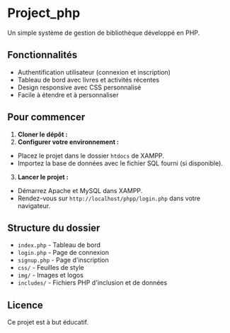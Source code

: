 # Project_php

Un simple système de gestion de bibliothèque développé en PHP.

## Fonctionnalités

- Authentification utilisateur (connexion et inscription)
- Tableau de bord avec livres et activités récentes
- Design responsive avec CSS personnalisé
- Facile à étendre et à personnaliser

## Pour commencer

1. **Cloner le dépôt :**
2. **Configurer votre environnement :**
- Placez le projet dans le dossier `htdocs` de XAMPP.
- Importez la base de données avec le fichier SQL fourni (si disponible).

3. **Lancer le projet :**
- Démarrez Apache et MySQL dans XAMPP.
- Rendez-vous sur `http://localhost/phpp/login.php` dans votre navigateur.

## Structure du dossier

- `index.php` - Tableau de bord
- `login.php` - Page de connexion
- `signup.php` - Page d'inscription
- `css/` - Feuilles de style
- `img/` - Images et logos
- `includes/` - Fichiers PHP d'inclusion et de données

## Licence

Ce projet est à but éducatif.
